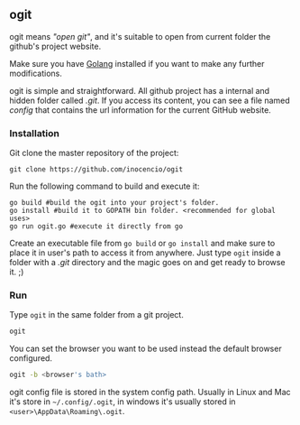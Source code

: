 ## ogit

ogit means _"open git"_, and it's suitable to open from current folder the github's project website.

Make sure you have [Golang](https://golang.org/) installed if you want to make any further modifications.

ogit is simple and straightforward. All github project has a internal and hidden folder called *.git*. If you access its content, you can see a file named *config* that contains the url information for the current GitHub website.

### Installation

Git clone the master repository of the project:

```
git clone https://github.com/inocencio/ogit
```

Run the following command to build and execute it:

```
go build #build the ogit into your project's folder.
go install #build it to GOPATH bin folder. <recommended for global uses>
go run ogit.go #execute it directly from go
```

Create an executable file from `go build` or `go install` and make sure to place it in user's path to access it from anywhere. Just type `ogit` inside a folder with a *.git* directory and the magic goes on and get ready to browse it. ;)

### Run

Type `ogit` in the same folder from a git project.

```bash
ogit
```

You can set the browser you want to be used instead the default browser configured.

```bash
ogit -b <browser's bath>
```

ogit config file is stored in the system config path. Usually in Linux and Mac it's store in `~/.config/.ogit`, in windows it's usually stored in `<user>\AppData\Roaming\.ogit`.